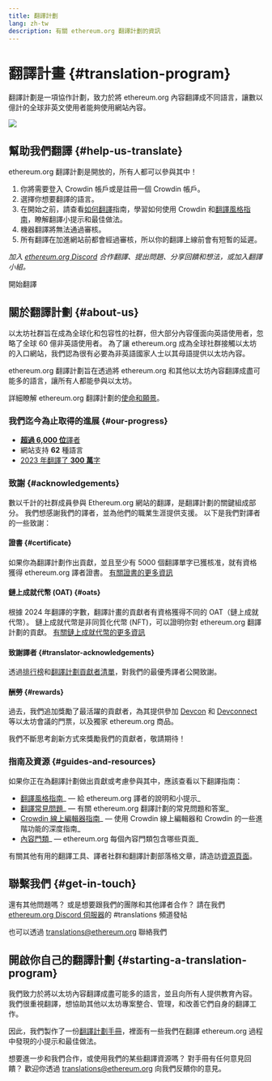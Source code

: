 ```yaml
---
title: 翻譯計劃
lang: zh-tw
description: 有關 ethereum.org 翻譯計劃的資訊
---
```


# 翻譯計畫 {#translation-program}

翻譯計劃是一項協作計劃，致力於將 ethereum.org 內容翻譯成不同語言，讓數以億計的全球非英文使用者能夠使用網站內容。

![](./enterprise-eth.png)

## 幫助我們翻譯 {#help-us-translate}

ethereum.org 翻譯計劃是開放的，所有人都可以參與其中！

1. 你將需要登入 Crowdin 帳戶或是註冊一個 Crowdin 帳戶。
2. 選擇你想要翻譯的語言。
3. 在開始之前，請查看[如何翻譯](/contributing/translation-program/how-to-translate/)指南，學習如何使用 Crowdin 和[翻譯風格指南](/contributing/translation-program/translators-guide/)，瞭解翻譯小提示和最佳做法。
4. 機器翻譯將無法通過審核。
5. 所有翻譯在加進網站前都會經過審核，所以你的翻譯上線前會有短暫的延遲。

_加入 [ethereum.org Discord](/discord/) 合作翻譯、提出問題、分享回饋和想法，或加入翻譯小組。_

<ButtonLink to="https://crowdin.com/project/ethereum-org/">
  開始翻譯
</ButtonLink>

## 關於翻譯計劃 {#about-us}

以太坊社群旨在成為全球化和包容性的社群，但大部分內容僅面向英語使用者，忽略了全球 60 億非英語使用者。 為了讓 ethereum.org 成為全球社群接觸以太坊的入口網站，我們認為很有必要為非英語國家人士以其母語提供以太坊內容。

ethereum.org 翻譯計劃旨在透過將 ethereum.org 和其他以太坊內容翻譯成盡可能多的語言，讓所有人都能參與以太坊。

詳細瞭解 ethereum.org 翻譯計劃的[使命和願景](/contributing/translation-program/mission-and-vision)。

### 我們迄今為止取得的進展 {#our-progress}

- [**超過 6,000 位**譯者](/contributing/translation-program/contributors/)
- 網站支持 **62** 種語言
- [2023 年翻譯了 **300 萬**字](/contributing/translation-program/acknowledgements/)

<TranslationChartImage />

### 致謝 {#acknowledgements}

數以千計的社群成員參與 Ethereum.org 網站的翻譯，是翻譯計劃的關鍵組成部分。 我們想感謝我們的譯者，並為他們的職業生涯提供支援。 以下是我們對譯者的一些致謝：

#### 證書 {#certificate}

如果你為翻譯計劃作出貢獻，並且至少有 5000 個翻譯單字已獲核准，就有資格獲得 ethereum.org 譯者證書。 [有關證書的更多資訊](/contributing/translation-program/acknowledgements/#certificate)

#### 鏈上成就代幣 (OAT) {#oats}

根據 2024 年翻譯的字數，翻譯計畫的貢獻者有資格獲得不同的 OAT（鏈上成就代幣）。 鏈上成就代幣是非同質化代幣 (NFT)，可以證明你對 ethereum.org 翻譯計劃的貢獻。 [有關鏈上成就代幣的更多資訊](/contributing/translation-program/acknowledgements/#oats)

#### 致謝譯者 {#translator-acknowledgements}

透過[排行榜](/contributing/translation-program/acknowledgements/)和[翻譯計劃貢獻者清單](/contributing/translation-program/contributors/)，對我們的最優秀譯者公開致謝。

#### 酬勞 {#rewards}

過去，我們追加獎勵了最活躍的貢獻者，為其提供參加 [Devcon](https://devcon.org/en/) 和 [Devconnect](https://devconnect.org/) 等以太坊會議的門票，以及獨家 ethereum.org 商品。

我們不斷思考創新方式來獎勵我們的貢獻者，敬請期待！

### 指南及資源 {#guides-and-resources}

如果你正在為翻譯計劃做出貢獻或考慮參與其中，應該查看以下翻譯指南：

- [翻譯風格指南](/contributing/translation-program/translators-guide/)_ — 給 ethereum.org 譯者的說明和小提示_
- [翻譯常見問題](/contributing/translation-program/faq/)_ — 有關 ethereum.org 翻譯計劃的常見問題和答案_
- [Crowdin 線上編輯器指南](https://support.crowdin.com/online-editor/)_ — 使用 Crowdin 線上編輯器和 Crowdin 的一些進階功能的深度指南_
- [內容門類](/contributing/translation-program/content-buckets/)_ — ethereum.org 每個內容門類包含哪些頁面_

有關其他有用的翻譯工具、譯者社群和翻譯計劃部落格文章，請造訪[資源頁面](/contributing/translation-program/resources/)。

## 聯繫我們 {#get-in-touch}

還有其他問題嗎？ 或是想要跟我們的團隊和其他譯者合作？ 請在我們 [ethereum.org Discord 伺服器](https://discord.gg/ethereum-org)的 #translations 頻道發帖

也可以透過 translations@ethereum.org 聯絡我們

## 開啟你自己的翻譯計劃 {#starting-a-translation-program}

我們致力於將以太坊內容翻譯成盡可能多的語言，並且向所有人提供教育內容。 我們很重視翻譯，想協助其他以太坊專案整合、管理，和改善它們自身的翻譯工作。

因此，我們製作了一份[翻譯計劃手冊](/contributing/translation-program/playbook/)，裡面有一些我們在翻譯 ethereum.org 過程中發現的小提示和最佳做法。

想要進一步和我們合作，或使用我們的某些翻譯資源嗎？ 對手冊有任何意見回饋？ 歡迎你透過 translations@ethereum.org 向我們反饋你的意見。
